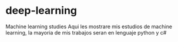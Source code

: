 # deep-learning
Machine learning studies
Aqui les mostrare mis estudios de machine learning, la mayoria de mis trabajos seran en lenguaje python y c#
